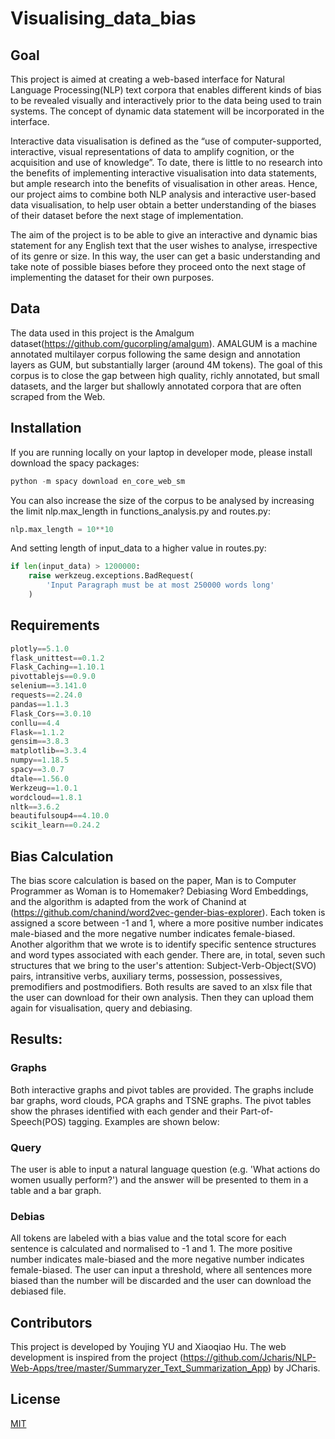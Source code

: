# Visualising_data_bias

## Goal
This project is aimed at creating a web-based interface for Natural Language Processing(NLP) text corpora that enables different kinds of bias to be revealed visually and interactively prior to the data being used to train systems. The concept of dynamic data statement will be incorporated in the interface. 

Interactive data visualisation is defined as the “use of computer-supported, interactive, visual representations of data to amplify cognition, or the acquisition and use of knowledge”. To date, there is little to no research into the benefits of implementing interactive visualisation into data statements, but ample research into the benefits of visualisation in other areas. Hence, our project aims to combine both NLP analysis and interactive user-based data visualisation, to help user obtain a better understanding of the biases of their dataset before the next stage of implementation.


The aim of the project is to be able to give an interactive and dynamic bias statement for any English text that the user wishes to analyse, irrespective of its genre or size. In this way, the user can get a basic understanding and take note of possible biases before they proceed onto the next stage of implementing the dataset for their own purposes.

## Data
The data used in this project is the Amalgum dataset(https://github.com/gucorpling/amalgum). AMALGUM is a machine annotated multilayer corpus following the same design and annotation layers as GUM, but substantially larger (around 4M tokens). The goal of this corpus is to close the gap between high quality, richly annotated, but small datasets, and the larger but shallowly annotated corpora that are often scraped from the Web.

## Installation
If you are running locally on your laptop in developer mode, please install download the spacy packages:

```python
python -m spacy download en_core_web_sm
```
You can also increase the size of the corpus to be analysed by increasing the limit nlp.max_length in functions_analysis.py and routes.py:

```python
nlp.max_length = 10**10
```
And setting length of input_data to a higher value in routes.py:
```python
if len(input_data) > 1200000:
    raise werkzeug.exceptions.BadRequest(
        'Input Paragraph must be at most 250000 words long'
    )
```

## Requirements

```python
plotly==5.1.0
flask_unittest==0.1.2
Flask_Caching==1.10.1
pivottablejs==0.9.0
selenium==3.141.0
requests==2.24.0
pandas==1.1.3
Flask_Cors==3.0.10
conllu==4.4
Flask==1.1.2
gensim==3.8.3
matplotlib==3.3.4
numpy==1.18.5
spacy==3.0.7
dtale==1.56.0
Werkzeug==1.0.1
wordcloud==1.8.1
nltk==3.6.2
beautifulsoup4==4.10.0
scikit_learn==0.24.2

```



## Bias Calculation
The bias score calculation is based on the paper,  Man is to Computer Programmer as Woman is to Homemaker? Debiasing Word Embeddings, and the algorithm is adapted from the work of Chanind at (https://github.com/chanind/word2vec-gender-bias-explorer). Each token is assigned a score between -1 and 1, where a more positive number indicates male-biased and the more negative number indicates female-biased. 
Another algorithm that we wrote is to identify specific sentence structures and word types associated with each gender. There are, in total, seven such structures that we bring to the user's attention: Subject-Verb-Object(SVO) pairs, intransitive verbs, auxiliary terms, possession, possessives, premodifiers and postmodifiers.
Both results are saved to an xlsx file that the user can download for their own analysis. Then they can upload them again for visualisation, query and debiasing.

## Results:

### Graphs
Both interactive graphs and pivot tables are provided. The graphs include bar graphs, word clouds, PCA graphs and TSNE graphs. The pivot tables show the phrases identified with each gender and their Part-of-Speech(POS) tagging. Examples are shown below:

### Query
The user is able to input a natural language question (e.g. 'What actions do women usually perform?') and the answer will be presented to them in a table and a bar graph.

### Debias
All tokens are labeled with a bias value and the total score for each sentence is calculated and normalised to -1 and 1. The more positive number indicates male-biased and the more negative number indicates female-biased. The user can input a threshold, where all sentences more biased than the number will be discarded and the user can download the debiased file.



## Contributors
This project is developed by Youjing YU and Xiaoqiao Hu. The web development is inspired from the project (https://github.com/Jcharis/NLP-Web-Apps/tree/master/Summaryzer_Text_Summarization_App) by JCharis.

## License
[MIT](https://choosealicense.com/licenses/mit/)
